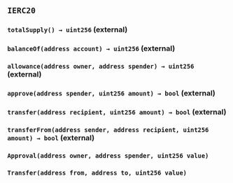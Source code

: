 ## `IERC20`






### `totalSupply() → uint256` (external)





### `balanceOf(address account) → uint256` (external)





### `allowance(address owner, address spender) → uint256` (external)





### `approve(address spender, uint256 amount) → bool` (external)





### `transfer(address recipient, uint256 amount) → bool` (external)





### `transferFrom(address sender, address recipient, uint256 amount) → bool` (external)






### `Approval(address owner, address spender, uint256 value)`





### `Transfer(address from, address to, uint256 value)`





